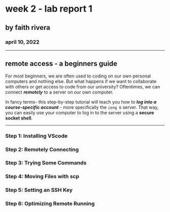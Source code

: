 # week 2 - lab report 1
## by faith rivera
### april 10, 2022

--- 

## remote access - a beginners guide

For most beginners, we are often used to coding on our own personal computers and nothing else. But what happens if we want to collaborate with others or get access to code from our university? Oftentimes, we can connect **_remotely_** to a server on our own computer.  

In fancy terms- this step-by-step tutorial will teach you how to **_log into a course-specific account_** - more specifically the `ieng 6` server. That way, you can easily use your computer to log in to the server using a **secure socket shell**.

---

### Step 1: Installing VScode


### Step 2: Remotely Connecting

### Step 3: Trying Some Commands

### Step 4: Moving Files with scp

### Step 5: Setting an SSH Key

### Step 6: Optimizing Remote Running

